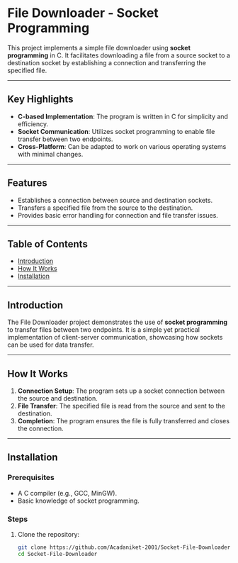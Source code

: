 # File Downloader - Socket Programming

This project implements a simple file downloader using **socket programming** in C. It facilitates downloading a file from a source socket to a destination socket by establishing a connection and transferring the specified file.

---

## Key Highlights

- **C-based Implementation**: The program is written in C for simplicity and efficiency.
- **Socket Communication**: Utilizes socket programming to enable file transfer between two endpoints.
- **Cross-Platform**: Can be adapted to work on various operating systems with minimal changes.

---

## Features

- Establishes a connection between source and destination sockets.
- Transfers a specified file from the source to the destination.
- Provides basic error handling for connection and file transfer issues.

---

## Table of Contents

- [Introduction](#introduction)
- [How It Works](#how-it-works)
- [Installation](#installation)

---

## Introduction

The File Downloader project demonstrates the use of **socket programming** to transfer files between two endpoints. It is a simple yet practical implementation of client-server communication, showcasing how sockets can be used for data transfer.

---

## How It Works

1. **Connection Setup**: The program sets up a socket connection between the source and destination.
2. **File Transfer**: The specified file is read from the source and sent to the destination.
3. **Completion**: The program ensures the file is fully transferred and closes the connection.

---

## Installation

### Prerequisites

- A C compiler (e.g., GCC, MinGW).
- Basic knowledge of socket programming.

### Steps

1. Clone the repository:
   ```bash
   git clone https://github.com/Acadaniket-2001/Socket-File-Downloader.git
   cd Socket-File-Downloader

   

